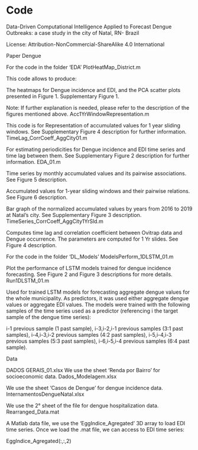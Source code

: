 # Code

Data-Driven Computational Intelligence Applied to Forecast Dengue Outbreaks: a
case study in the city of Natal, RN- Brazil

License: Attribution-NonCommercial-ShareAlike 4.0 International

Paper Dengue

For the code in the folder ‘EDA’
PlotHeatMap_District.m

This code allows to produce:

The heatmaps for Dengue incidence and EDI, and the PCA scatter plots presented in Figure 1.
Supplementary Figure 1.

Note: If further explanation is needed, please refer to the description of the figures mentioned above.
Acc1YrWindowRepresentation.m 

This code is for Representation of accumulated values for 1 year sliding windows. See Supplementary Figure 4 description for further information.
TimeLag_CorrCoeff_AggCity01.m

For estimating periodicities for Dengue incidence and EDI time series and time lag between them. See Supplementary Figure 2 description for further information.
EDA_01.m

Time series by monthly accumulated values and its pairwise associations. See Figure 5 description.

Accumulated values for 1-year sliding windows and their pairwise relations. See Figure 6 description.

Bar graph of the normalized accumulated values by years from 2016 to 2019 at Natal’s city. See Supplementary Figure 3 description.
TimeSeries_CorrCoeff_AggCity1YrSld.m

Computes time lag and correlation coefficient between Ovitrap data and Dengue occurrence. The parameters are computed for 1 Yr slides. See Figure 4 description.

For the code in the folder ‘DL_Models’
ModelsPerform_1DLSTM_01.m

Plot the performance of LSTM models trained for dengue incidence forecasting. See Figure 2 and Figure 3 descriptions for more details. 
Run1DLSTM_01.m

Used for trained LSTM models for forecasting aggregate dengue values for the whole municipality. As predictors, it was used either aggregate dengue values or aggregate EDI values. The models were trained with the following samples of the time series used as a predictor (referencing i the target sample of the dengue time series):

i-1 previous sample (1 past sample),
i-3,i-2,i-1 previous samples (3:1 past samples),
i-4,i-3,i-2 previous samples (4:2 past samples),
i-5,i-4,i-3 previous samples (5:3 past samples),
i-6,i-5,i-4 previous samples (6:4 past sample). 

Data

DADOS GERAIS_01.xlsx
We use the sheet ‘Renda por Bairro’ for socioeconomic data.
Dados_Modelagem.xlsx

We use the sheet ‘Casos de Dengue’ for dengue incidence data.
InternamentosDengueNatal.xlsx

We use the 2° sheet of the file for dengue hospitalization data.
Rearranged_Data.mat

A Matlab data file, we use the ‘EggIndice_Agregated’ 3D array to load EDI time series.
Once we load the .mat file, we can access to EDI time series:

EggIndice_Agregated(:,:,2)

